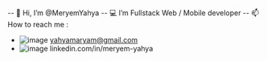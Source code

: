  -- 👋 Hi, I’m @MeryemYahya
 -- 💻 I’m Fullstack Web / Mobile developer 
 -- 📫 How to reach me :
 
 - ![image](https://img.shields.io/badge/Gmail-D14836?style=for-the-badge&logo=gmail&logoColor=white) yahyamaryam@gmail.com
 - ![image](https://img.shields.io/badge/LinkedIn-0077B5?style=for-the-badge&logo=linkedin&logoColor=white) linkedin.com/in/meryem-yahya


<!---
MeryemYahya/MeryemYahya is a ✨ special ✨ repository because its `README.md` (this file) appears on your GitHub profile.
You can click the Preview link to take a look at your changes.
--->
